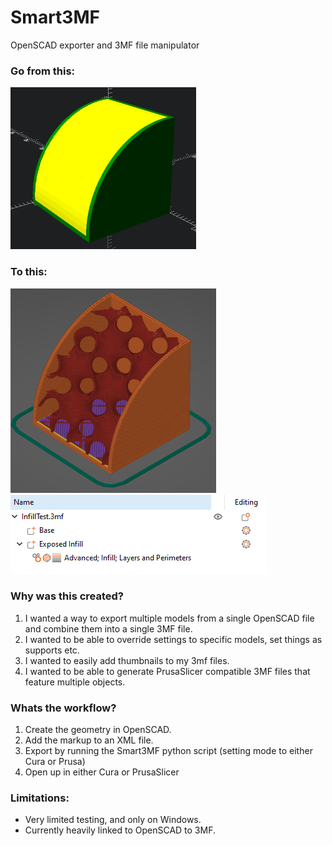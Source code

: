 # Smart3MF
OpenSCAD exporter and 3MF file manipulator

### Go from this:
![Quick render in OpenSCAD](/OpenSCAD.PNG)

### To this:
![Screenshot inside PrusaSlicer with a single object showing exposed infill](/Prusa1.PNG)
![Screenshot inside PrusaSlicer showing objects and settings](/Prusa2.PNG)

### Why was this created?
1) I wanted a way to export multiple models from a single OpenSCAD file and combine them into a single 3MF file. 
2) I wanted to be able to override settings to specific models, set things as supports etc.
3) I wanted to easily add thumbnails to my 3mf files.
4) I wanted to be able to generate PrusaSlicer compatible 3MF files that feature multiple objects.

### Whats the workflow?
1) Create the geometry in OpenSCAD.
2) Add the markup to an XML file.
3) Export by running the Smart3MF python script (setting mode to either Cura or Prusa)
4) Open up in either Cura or PrusaSlicer

### Limitations:
- Very limited testing, and only on Windows.
- Currently heavily linked to OpenSCAD to 3MF.
